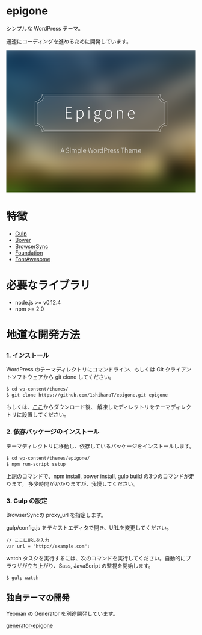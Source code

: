 epigone
===
シンプルな WordPress テーマ。

迅速にコーディングを進めるために開発しています。

![](https://raw.githubusercontent.com/1shiharaT/epigone/master/screenshot.png)

# 特徴

* [Gulp](http://gulpjs.com/)
* [Bower](http://bower.io/)
* [BrowserSync](http://www.browsersync.io/)
* [Foundation](http://foundation.zurb.com/)
* [FontAwesome](http://font-awesome/)

# 必要なライブラリ

* node.js >= v0.12.4
* npm >= 2.0

# 地道な開発方法

### 1. インストール

WordPress のテーマディレクトリにコマンドライン、もしくは Git クライアントソフトウェアから git clone
してください。

    $ cd wp-content/themes/
	$ git clone https://github.com/1shiharaT/epigone.git epigone

もしくは、[ここ](https://github.com/1shiharaT/epigone/archive/master.zip)からダウンロード後、
解凍したディレクトリをテーマディレクトリに設置してください。

### 2. 依存パッケージのインストール

テーマディレクトリに移動し、依存しているパッケージをインストールします。

    $ cd wp-content/themes/epigone/
	$ npm run-script setup

上記のコマンドで、npm install, bower install, gulp build の3つのコマンドが走ります。
多少時間がかかりますが、我慢してください。

### 3. Gulp の設定

BrowserSyncの proxy_url を指定します。

gulp/config.js をテキストエディタで開き、URLを変更してください。

    // ここにURLを入力
    var url = "http://example.com";

watch タスクを実行するには、次のコマンドを実行してください。自動的にブラウザが立ち上がり、Sass, JavaScript の監視を開始します。

	$ gulp watch

## 独自テーマの開発

Yeoman の Generator を別途開発しています。

[generator-epigone](https://github.com/1shiharaT/generator-epigone)



